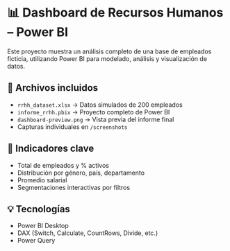 # 📊 Dashboard de Recursos Humanos – Power BI

Este proyecto muestra un análisis completo de una base de empleados ficticia, utilizando Power BI para modelado, análisis y visualización de datos.

## 📁 Archivos incluidos

- `rrhh_dataset.xlsx` → Datos simulados de 200 empleados
- `informe_rrhh.pbix` → Proyecto completo de Power BI
- `dashboard-preview.png` → Vista previa del informe final
- Capturas individuales en `/screenshots`

## 🎯 Indicadores clave

- Total de empleados y % activos
- Distribución por género, país, departamento
- Promedio salarial
- Segmentaciones interactivas por filtros

## 💡 Tecnologías

- Power BI Desktop
- DAX (Switch, Calculate, CountRows, Divide, etc.)
- Power Query
